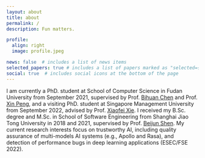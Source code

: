 ```yaml
---
layout: about
title: about
permalink: /
description: Fun matters.

profile:
  align: right
  image: profile.jpeg

news: false  # includes a list of news items
selected_papers: true # includes a list of papers marked as "selected={true}"
social: true  # includes social icons at the bottom of the page
---
```


I am currently a PhD. student at School of Computer Science in Fudan University from September 2021, supervised by Prof. [Bihuan Chen](https://chenbihuan.github.io/) and Prof. [Xin Peng](https://cspengxin.github.io/), and a visiting PhD. student at Singapore Management University from September 2022, advised by Prof. [Xiaofei Xie](https://xiaofeixie.bitbucket.io/). I received my B.Sc. degree and M.Sc. in School of Software Engineering from Shanghai Jiao Tong University in 2018 and 2021, supervised by Prof. [Beijun Shen](https://base.sjtu.edu.cn/~bjshen/). My current research interests focus on trustworthy AI, including quality assurance of multi-models AI systems (e.g., Apollo and Rasa), and detection of performance bugs in deep learning applications (ESEC/FSE 2022).

